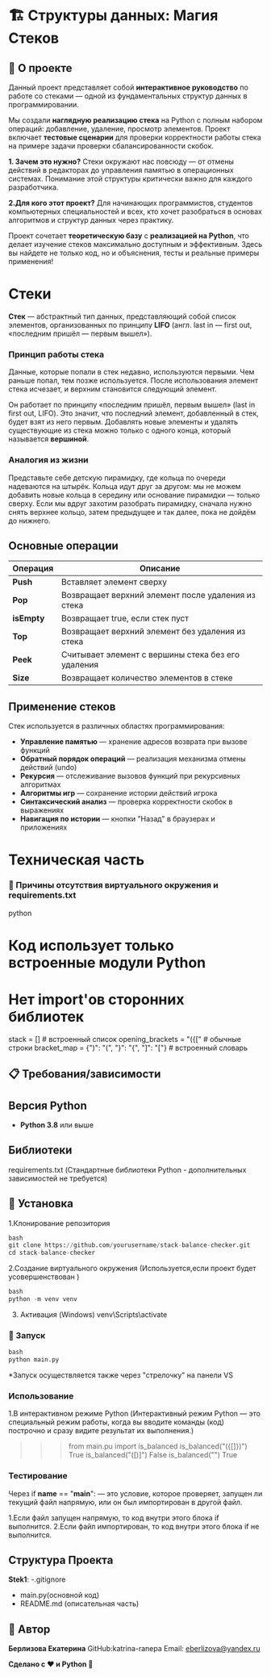 # 🏗️ Структуры данных: Магия Стеков 

## 🎯 О проекте

Данный проект представляет собой **интерактивное руководство** по работе со стеками — одной из фундаментальных структур данных в программировании. 

Мы создали **наглядную реализацию стека** на Python с полным набором операций: добавление, удаление, просмотр элементов. Проект включает **тестовые сценарии** для проверки корректности работы стека на примере задачи проверки сбалансированности скобок. 


**1. Зачем это нужно?** Стеки окружают нас повсюду — от отмены действий в редакторах до управления памятью в операционных системах. Понимание этой структуры критически важно для каждого разработчика.

**2.Для кого этот проект?** Для начинающих программистов, студентов компьютерных специальностей и всех, кто хочет разобраться в основах алгоритмов и структур данных через практику. 


Проект сочетает **теоретическую базу** с **реализацией на Python**, что делает изучение стеков максимально доступным и эффективным. Здесь вы найдете не только код, но и объяснения, тесты и реальные примеры применения!



# Стеки

**Стек** — абстрактный тип данных, представляющий собой список элементов, организованных по принципу **LIFO** (англ. last in — first out, «последним пришёл — первым вышел»).

### Принцип работы стека

Данные, которые попали в стек недавно, используются первыми. Чем раньше попал, тем позже используется. После использования элемент стека исчезает, и верхним становится следующий элемент.

Он работает по принципу «последним пришёл, первым вышел» (last in first out, LIFO). Это значит, что последний элемент, добавленный в стек, будет взят из него первым. Добавлять новые элементы и удалять существующие из стека можно только с одного конца, который называется **вершиной**.

### Аналогия из жизни

Представьте себе детскую пирамидку, где кольца по очереди надеваются на штырёк. Кольца идут друг за другом: мы не можем добавить новые кольца в середину или основание пирамидки — только сверху. Если мы вдруг захотим разобрать пирамидку, сначала нужно снять верхнее кольцо, затем предыдущее и так далее, пока не дойдём до нижнего.

## Основные операции

| Операция | Описание |
|----------|-----------|
| **Push** | Вставляет элемент сверху |
| **Pop** | Возвращает верхний элемент после удаления из стека |
| **isEmpty** | Возвращает true, если стек пуст |
| **Top** | Возвращает верхний элемент без удаления из стека |
| **Peek** | Считывает элемент с вершины стека без его удаления |
| **Size** | Возвращает количество элементов в стеке |

## Применение стеков

Стек используется в различных областях программирования:

- **Управление памятью** — хранение адресов возврата при вызове функций
- **Обратный порядок операций** — реализация механизма отмены действий (undo)
- **Рекурсия** — отслеживание вызовов функций при рекурсивных алгоритмах
- **Алгоритмы игр** — сохранение истории действий игрока
- **Синтаксический анализ** — проверка корректности скобок в выражениях
- **Навигация по истории** — кнопки "Назад" в браузерах и приложениях


#  Техническая часть


###  🚫 Причины отсутствия виртуального окружения и requirements.txt
python
# Код использует только встроенные модули Python
# Нет import'ов сторонних библиотек
stack = []  # встроенный список
opening_brackets = "({["  # обычные строки
bracket_map = {")": "(", "}": "{", "]": "["}  # встроенный словарь




## 📋 Требования/зависимости

## Версия Python
- **Python 3.8** или выше

## Библиотеки
 requirements.txt
(Стандартные библиотеки Python - дополнительных зависимостей не требуется)


## 🚀 Установка
1.Клонирование репозитория

```python
bash
git clone https://github.com/yourusername/stack-balance-checker.git
cd stack-balance-checker
```

2.Создание виртуального окружения (Используется,если проект будет усовершенствован )

```python
bash
python -m venv venv
```

3. Активация (Windows)
venv\Scripts\activate


### 🎯 Запуск
```python
bash
python main.py
```
*Запуск осуществляется также через "стрелочку" на панели VS


### Использование

1.В интерактивном режиме Python (Интерактивный режим Python — это специальный режим работы, когда вы вводите команды (код) построчно и сразу видите результат их выполнения.)
>>> from main.pu import is_balanced
>>> is_balanced("({[]})")
True
>>> is_balanced("([)]")
False
>>> is_balanced("")
True

### Тестирование
Через if __name__ == "__main__": — это условие, которое проверяет, запущен ли текущий файл напрямую, или он был импортирован в другой файл.

1.Если файл запущен напрямую, то код внутри этого блока if выполнится.
2.Если файл импортирован, то код внутри этого блока if не выполнится.



## Структура Проекта
**Stek1**:
-.gitignore
- main.py(основной код)
- README.md (описательная часть)




## 👤 Автор
**Берлизова Екатерина**
GitHub:katrina-ranepa
Email: eberlizova@yandex.ru










 **Сделано с ❤️ и Python 🐍**







